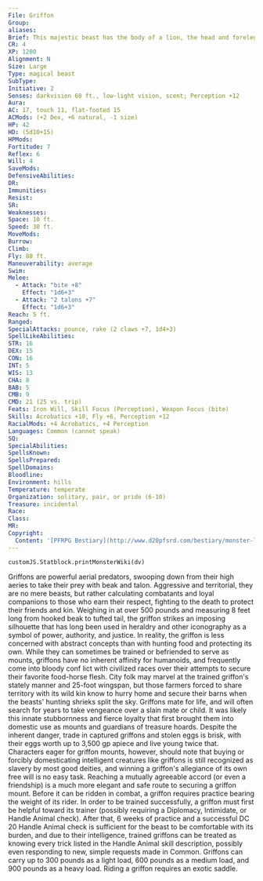 ```yaml
---
File: Griffon
Group: 
aliases: 
Brief: This majestic beast has the body of a lion, the head and forelegs of a great eagle, and a massive pair of feathered wings.
CR: 4
XP: 1200
Alignment: N
Size: Large
Type: magical beast
SubType: 
Initiative: 2
Senses: darkvision 60 ft., low-light vision, scent; Perception +12
Aura: 
AC: 17, touch 11, flat-footed 15
ACMods: (+2 Dex, +6 natural, -1 size)
HP: 42
HD: (5d10+15)
HPMods: 
Fortitude: 7
Reflex: 6
Will: 4
SaveMods: 
DefensiveAbilities: 
DR: 
Immunities: 
Resist: 
SR: 
Weaknesses: 
Space: 10 ft.
Speed: 30 ft.
MoveMods: 
Burrow: 
Climb: 
Fly: 80 ft.
Maneuverability: average
Swim: 
Melee: 
  - Attack: "bite +8"
    Effect: "1d6+3"
  - Attack: "2 talons +7"
    Effect: "1d6+3"
Reach: 5 ft.
Ranged: 
SpecialAttacks: pounce, rake (2 claws +7, 1d4+3)
SpellLikeAbilities: 
STR: 16
DEX: 15
CON: 16
INT: 5
WIS: 13
CHA: 8
BAB: 5
CMB: 9
CMD: 21 (25 vs. trip)
Feats: Iron Will, Skill Focus (Perception), Weapon Focus (bite)
Skills: Acrobatics +10, Fly +6, Perception +12
RacialMods: +4 Acrobatics, +4 Perception
Languages: Common (cannot speak)
SQ: 
SpecialAbilities: 
SpellsKnown: 
SpellsPrepared: 
SpellDomains: 
Bloodline: 
Environment: hills
Temperature: temperate
Organization: solitary, pair, or pride (6-10)
Treasure: incidental
Race: 
Class: 
MR: 
Copyright:
  Content: '[PFRPG Bestiary](http://www.d20pfsrd.com/bestiary/monster-listings/magical-beasts/griffon)'
---
```

```dataviewjs
customJS.Statblock.printMonsterWiki(dv)
```
Griffons are powerful aerial predators, swooping down from their high aeries to take their prey with beak and talon. Aggressive and territorial, they are no mere beasts, but rather calculating combatants and loyal companions to those who earn their respect, fighting to the death to protect their friends and kin. Weighing in at over 500 pounds and measuring 8 feet long from hooked beak to tufted tail, the griffon strikes an imposing silhouette that has long been used in heraldry and other iconography as a symbol of power, authority, and justice. In reality, the griffon is less concerned with abstract concepts than with hunting food and protecting its own. While they can sometimes be trained or befriended to serve as mounts, griffons have no inherent affinity for humanoids, and frequently come into bloody conf lict with civilized races over their attempts to secure their favorite food-horse flesh. City folk may marvel at the trained griffon's stately manner and 25-foot wingspan, but those farmers forced to share territory with its wild kin know to hurry home and secure their barns when the beasts' hunting shrieks split the sky. Griffons mate for life, and will often search for years to take vengeance over a slain mate or child. It was likely this innate stubbornness and fierce loyalty that first brought them into domestic use as mounts and guardians of treasure hoards. Despite the inherent danger, trade in captured griffons and stolen eggs is brisk, with their eggs worth up to 3,500 gp apiece and live young twice that. Characters eager for griffon mounts, however, should note that buying or forcibly domesticating intelligent creatures like griffons is still recognized as slavery by most good deities, and winning a griffon's allegiance of its own free will is no easy task. Reaching a mutually agreeable accord (or even a friendship) is a much more elegant and safe route to securing a griffon mount. Before it can be ridden in combat, a griffon requires practice bearing the weight of its rider. In order to be trained successfully, a griffon must first be helpful toward its trainer (possibly requiring a Diplomacy, Intimidate, or Handle Animal check). After that, 6 weeks of practice and a successful DC 20 Handle Animal check is sufficient for the beast to be comfortable with its burden, and due to their intelligence, trained griffons can be treated as knowing every trick listed in the Handle Animal skill description, possibly even responding to new, simple requests made in Common. Griffons can carry up to 300 pounds as a light load, 600 pounds as a medium load, and 900 pounds as a heavy load. Riding a griffon requires an exotic saddle.
